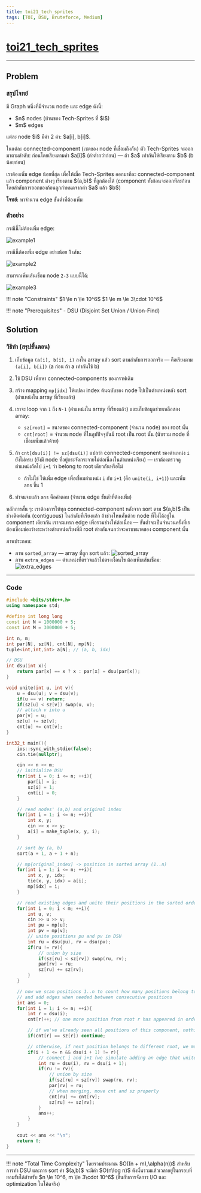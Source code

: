 ```yaml
---
title: toi21_tech_sprites
tags: [TOI, DSU, Bruteforce, Medium]
---
```

# [toi21\_tech\_sprites](https://otog.in.th/problem/1086)

---

## Problem

### สรุปโจทย์

มี Graph หนึ่งที่มีจำนวน node และ edge ดังนี้:

* \$n\$ nodes (บ้านของ Tech-Sprites ที่ \$i\$)
* \$m\$ edges

แต่ละ node \$i\$ มีค่า 2 ค่า: \$a\[i], b\[i]\$.

ในแต่ละ connected-component (เซตของ node ที่เชื่อมถึงกัน) ตัว Tech-Sprites จะออกมาตามลำดับ: ก่อนโดยเรียงตามค่า \$a\[i]\$ (ค่าต่ำกว่าก่อน) — ถ้า \$a\$ เท่ากันให้เรียงตาม \$b\$ (b น้อยก่อน)

เราต้องเพิ่ม edge น้อยที่สุด เพื่อให้เมื่อ Tech-Sprites ออกมาทีละ connected-component แล้ว component ต่างๆ เรียงตาม \$(a,b)\$ ที่ถูกต้องได้ (component ทั้งก้อนจะออกทีละก้อน โดยลำดับการออกของก้อนถูกกำหนดจากค่า \$a\$ แล้ว \$b\$)

**โจทย์:** หาจำนวน edge ขั้นต่ำที่ต้องเพิ่ม

### ตัวอย่าง

กรณีนี้ไม่ต้องเพิ่ม edge:

![example1](https://i.ibb.co/pBWmjjxd/Screenshot-2025-05-27-170133.png)

กรณีนี้ต้องเพิ่ม edge อย่างน้อย 1 เส้น:

![example2](https://i.ibb.co/0jwbYVYB/Screenshot-2025-05-27-170725.png)

สามารถเพิ่มเส้นเชื่อม node `2-3` แบบนี้ได้:

![example3](https://i.ibb.co/rKb6Gbh7/Screenshot-2025-05-27-171026.png)

!!! note "Constraints"
    \$1 \le n \le 10^6\$
    \$1 \le m \le 3\cdot 10^6\$
  
!!! note "Prerequisites"
    - DSU (Disjoint Set Union / Union-Find)

## Solution

### วิธีทำ (สรุปขั้นตอน)

1. เก็บข้อมูล `(a[i], b[i], i)` ลงใน array แล้ว sort ตามลำดับการออกจริง — คือเรียงตาม `(a[i], b[i])` (a ก่อน ถ้า a เท่ากันใช้ b)
2. ใช้ DSU เพื่อหา connected-components ของกราฟเดิม
3. สร้าง mapping `mp[idx]` ให้แปลง index ต้นฉบับของ node ไปเป็นตำแหน่งหลัง sort (ตำแหน่งใน array ที่เรียงแล้ว)
4. เราจะ loop จาก `1` ถึง `N-1` (ตำแหน่งใน array ที่เรียงแล้ว) และเก็บข้อมูลช่วยเหลือสอง array:
   * `sz[root]` = ขนาดของ connected-component (จำนวน node) ของ root นั้น
   * `cnt[root]` = จำนวน node ที่ในลูปปัจจุบันมี root เป็น root นั้น (นับรวม node ที่เชื่อมเพิ่มแล้วด้วย)
5. ถ้า `cnt[dsu(i)] != sz[dsu(i)]` แปลว่า connected-component ของตำแหน่ง `i` ยังไม่ครบ (ยังมี node ที่อยู่กระจัดกระจายไม่ต่อเนื่องในตำแหน่งเรียง) — เราต้องตรวจดูตำแหน่งถัดไป `i+1` ว่า belong to root เดียวกันหรือไม่

   * ถ้าไม่ใช่ ให้เพิ่ม edge เพื่อเชื่อมตำแหน่ง `i` กับ `i+1` (คือ `unite(i, i+1)`) และเพิ่ม `ans` ขึ้น 1
6. ทำจนจบแล้ว `ans` คือคำตอบ (จำนวน edge ขั้นต่ำที่ต้องเพิ่ม)

หลักการสั้น ๆ: เราต้องการให้ทุก connected-component หลังจาก sort ตาม \$(a,b)\$ เป็นช่วงติดต่อกัน (contiguous) ในลำดับที่เรียงแล้ว ถ้าช่วงไหนคั่นด้วย node ที่ไม่ได้อยู่ใน component เดียวกัน เราจะแทรก edge เพื่อรวมช่วงให้ต่อเนื่อง — ขั้นต่ำจะเป็นจำนวนครั้งที่เรต้องเชื่อมช่องว่างระหว่างตำแหน่งเรียงที่มี root ต่างกันจนกว่าจะครบขนาดของ component นั้น

ภาพประกอบ:

* ภาพ `sorted_array` — array ที่ถูก sort แล้ว:
  ![sorted\_array](https://i.ibb.co/nsX3kZ1B/Screenshot-2025-05-27-172956.png)
* ภาพ `extra_edges` — ตำแหน่งที่ตรวจแล้วไม่ตรงเงื่อนไข ต้องเพิ่มเส้นเชื่อม:
  ![extra\_edges](https://i.ibb.co/1fn0K1wq/Screenshot-2025-05-27-174405.png)

---

### Code

```cpp
#include <bits/stdc++.h>
using namespace std;

#define int long long
const int N = 1000000 + 5;
const int M = 3000000 + 5;

int n, m;
int par[N], sz[N], cnt[N], mp[N];
tuple<int,int,int> a[N]; // (a, b, idx)

// DSU
int dsu(int x){
    return par[x] == x ? x : par[x] = dsu(par[x]);
}

void unite(int u, int v){
    u = dsu(u); v = dsu(v);
    if(u == v) return;
    if(sz[u] < sz[v]) swap(u, v);
    // attach v into u
    par[v] = u;
    sz[u] += sz[v];
    cnt[u] += cnt[v];
}

int32_t main(){
    ios::sync_with_stdio(false);
    cin.tie(nullptr);

    cin >> n >> m;
    // initialize DSU
    for(int i = 0; i <= n; ++i){
        par[i] = i;
        sz[i] = 1;
        cnt[i] = 0;
    }

    // read nodes' (a,b) and original index
    for(int i = 1; i <= n; ++i){
        int x, y;
        cin >> x >> y;
        a[i] = make_tuple(x, y, i);
    }

    // sort by (a, b)
    sort(a + 1, a + 1 + n);

    // mp[original_index] -> position in sorted array (1..n)
    for(int i = 1; i <= n; ++i){
        int x, y, idx;
        tie(x, y, idx) = a[i];
        mp[idx] = i;
    }

    // read existing edges and unite their positions in the sorted order
    for(int i = 0; i < m; ++i){
        int u, v;
        cin >> u >> v;
        int pu = mp[u];
        int pv = mp[v];
        // unite positions pu and pv in DSU
        int ru = dsu(pu), rv = dsu(pv);
        if(ru != rv){
            // union by size
            if(sz[ru] < sz[rv]) swap(ru, rv);
            par[rv] = ru;
            sz[ru] += sz[rv];
        }
    }

    // now we scan positions 1..n to count how many positions belong to each root
    // and add edges when needed between consecutive positions
    int ans = 0;
    for(int i = 1; i <= n; ++i){
        int r = dsu(i);
        cnt[r]++; // one more position from root r has appeared in order

        // if we've already seen all positions of this component, nothing to do
        if(cnt[r] == sz[r]) continue;

        // otherwise, if next position belongs to different root, we must connect
        if(i + 1 <= n && dsu(i + 1) != r){
            // connect i and i+1 (we simulate adding an edge that unites their components)
            int ru = dsu(i), rv = dsu(i + 1);
            if(ru != rv){
                // union by size
                if(sz[ru] < sz[rv]) swap(ru, rv);
                par[rv] = ru;
                // when merging, move cnt and sz properly
                cnt[ru] += cnt[rv];
                sz[ru] += sz[rv];
            }
            ans++;
        }
    }

    cout << ans << "\n";
    return 0;
}
```

---

!!! note "Total Time Complexity"
  โดยรวมประมาณ \$O((n + m),\alpha(n))\$ สำหรับการทำ DSU และการ sort ค่า \$(a,b)\$ จะมีค่า \$O(n\log n)\$ ดังนั้นรวมแล้วเวลาอยู่ในกรอบที่ยอมรับได้สำหรับ \$n \le 10^6, m \le 3\cdot 10^6\$ (ขึ้นกับการจัดการ I/O และ optimization ในโค้ดจริง)

